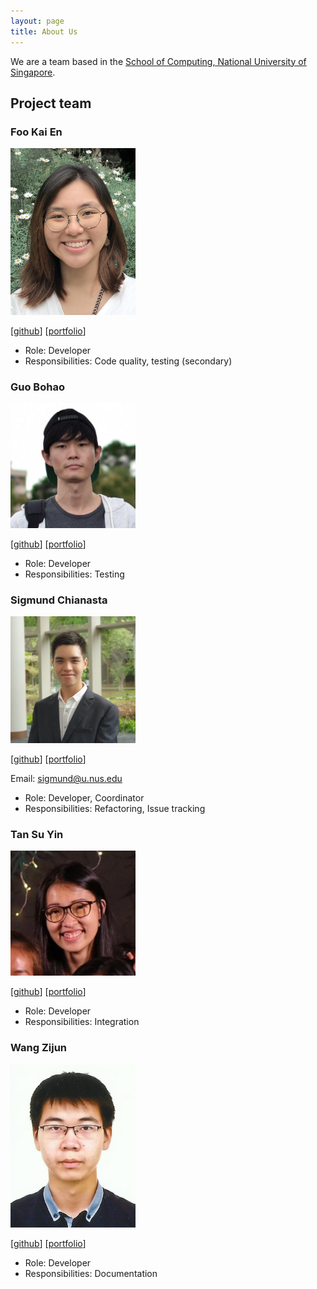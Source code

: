 ```yaml
---
layout: page
title: About Us
---
```


We are a team based in the [School of Computing, National University of Singapore](http://www.comp.nus.edu.sg).


## Project team

### Foo Kai En

<img src="images/wakululuu.png" width="200px">

[[github](https://github.com/wakululuu)]
[[portfolio](team/wakululuu.md)]

* Role: Developer
* Responsibilities: Code quality, testing (secondary)

### Guo Bohao

<img src="images/plosslaw.png" width="200px">

[[github](http://github.com/plosslaw)]
[[portfolio](team/plosslaw.md)]

* Role: Developer
* Responsibilities: Testing

### Sigmund Chianasta

<img src="images/sigmund-c.png" width="200px">

[[github](http://github.com/sigmund-c)] [[portfolio](team/sigmund-c.md)]

Email: sigmund@u.nus.edu

* Role: Developer, Coordinator
* Responsibilities: Refactoring, Issue tracking
 

### Tan Su Yin

<img src="images/tnsyn.png" width="200px">

[[github](http://github.com/tnsyn)]
[[portfolio](team/tnsyn.md)]

* Role: Developer
* Responsibilities: Integration

### Wang Zijun

<img src="images/wangzijun97.png" width="200px">

[[github](http://github.com/WangZijun97)]
[[portfolio](team/WangZijun97.md)]

* Role: Developer
* Responsibilities: Documentation
